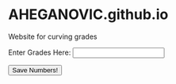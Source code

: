 # AHEGANOVIC.github.io
Website for curving grades

<label for="Name">Enter Grades Here:</label>
<input type="text" id="grades:" name="grade">

<button type="button">Save Numbers!</button>
